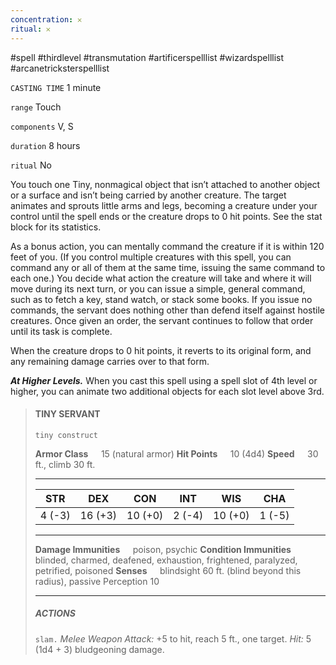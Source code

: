 ```yaml
---
concentration: 𐄂
ritual: 𐄂
---
```

#spell #thirdlevel #transmutation #artificerspelllist #wizardspelllist #arcanetricksterspelllist

`CASTING TIME`
1 minute

`range`
Touch

`components`
V, S

`duration`
8 hours

`ritual`
No

You touch one Tiny, nonmagical object that isn’t attached to another object or a surface and isn’t being carried by another creature. The target animates and sprouts little arms and legs, becoming a creature under your control until the spell ends or the creature drops to 0 hit points. See the stat block for its statistics.

As a bonus action, you can mentally command the creature if it is within 120 feet of you. (If you control multiple creatures with this spell, you can command any or all of them at the same time, issuing the same command to each one.) You decide what action the creature will take and where it will move during its next turn, or you can issue a simple, general command, such as to fetch a key, stand watch, or stack some books. If you issue no commands, the servant does nothing other than defend itself against hostile creatures. Once given an order, the servant continues to follow that order until its task is complete.

When the creature drops to 0 hit points, it reverts to its original form, and any remaining damage carries over to that form.

**_At Higher Levels._** When you cast this spell using a spell slot of 4th level or higher, you can animate two additional objects for each slot level above 3rd.

> #### TINY SERVANT
> `tiny construct`
> 
> **Armor Class**$\quad$ 15 (natural armor)
> **Hit Points**$\quad$ 10 (4d4)
> **Speed**$\quad$ 30 ft., climb 30 ft.
> <hr>
> 
> | **STR** | **DEX** | **CON** | **INT** | **WIS** | **CHA** |
> | :---: | :---: | :---: | :---: | :---: | :---: |
> | 4 (-3) | 16 (+3) | 10 (+0) | 2 (-4) | 10 (+0) | 1 (-5) |
> 
> <hr>
> 
> **Damage Immunities**$\quad$ poison, psychic
> **Condition Immunities**$\quad$ blinded, charmed, deafened, exhaustion, frightened, paralyzed, petrified, poisoned
> **Senses**$\quad$ blindsight 60 ft. (blind beyond this radius), passive Perception 10
> 
> <hr>
> 
>  ##### ACTIONS
> `slam.` *Melee Weapon Attack:* +5 to hit, reach 5 ft., one target. *Hit:* 5 (1d4 + 3) bludgeoning damage.
